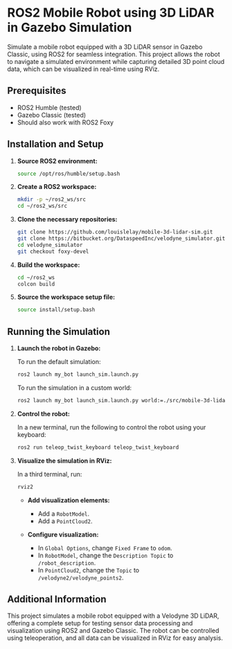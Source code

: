 # ROS2 Mobile Robot using 3D LiDAR in Gazebo Simulation

Simulate a mobile robot equipped with a 3D LiDAR sensor in Gazebo Classic, using ROS2 for seamless integration. This project allows the robot to navigate a simulated environment while capturing detailed 3D point cloud data, which can be visualized in real-time using RViz.

## Prerequisites

- ROS2 Humble (tested)
- Gazebo Classic (tested)
- Should also work with ROS2 Foxy

## Installation and Setup

1. **Source ROS2 environment:**
   ```bash
   source /opt/ros/humble/setup.bash
   ```

2. **Create a ROS2 workspace:**
   ```bash
   mkdir -p ~/ros2_ws/src
   cd ~/ros2_ws/src
   ```

3. **Clone the necessary repositories:**
   ```bash
   git clone https://github.com/louislelay/mobile-3d-lidar-sim.git
   git clone https://bitbucket.org/DataspeedInc/velodyne_simulator.git
   cd velodyne_simulator
   git checkout foxy-devel
   ```

4. **Build the workspace:**
   ```bash
   cd ~/ros2_ws
   colcon build
   ```

5. **Source the workspace setup file:**
   ```bash
   source install/setup.bash
   ```

## Running the Simulation

1. **Launch the robot in Gazebo:**

   To run the default simulation:
   ```bash
   ros2 launch my_bot launch_sim.launch.py
   ```

   To run the simulation in a custom world:
   ```bash
   ros2 launch my_bot launch_sim.launch.py world:=./src/mobile-3d-lidar-sim/my_bot/worlds/obstacles.world
   ```

2. **Control the robot:**

   In a new terminal, run the following to control the robot using your keyboard:
   ```bash
   ros2 run teleop_twist_keyboard teleop_twist_keyboard
   ```

3. **Visualize the simulation in RViz:**

   In a third terminal, run:
   ```bash
   rviz2
   ```

   - **Add visualization elements:**
     - Add a `RobotModel`.
     - Add a `PointCloud2`.

   - **Configure visualization:**
     - In `Global Options`, change `Fixed Frame` to `odom`.
     - In `RobotModel`, change the `Description Topic` to `/robot_description`.
     - In `PointCloud2`, change the `Topic` to `/velodyne2/velodyne_points2`.

## Additional Information

This project simulates a mobile robot equipped with a Velodyne 3D LiDAR, offering a complete setup for testing sensor data processing and visualization using ROS2 and Gazebo Classic. The robot can be controlled using teleoperation, and all data can be visualized in RViz for easy analysis.
